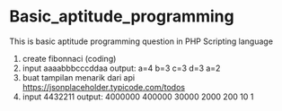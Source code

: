 # Basic_aptitude_programming
This is basic aptitude programming question in PHP Scripting language

1. create fibonnaci (coding)
2. input aaaabbbcccddaa
   output:
   a=4
   b=3
   c=3
   d=3
   a=2
3. buat tampilan menarik
   dari api https://jsonplaceholder.typicode.com/todos
4. input 4432211
   output:
   4000000
   400000
   30000
   2000
   200
   10
   1
